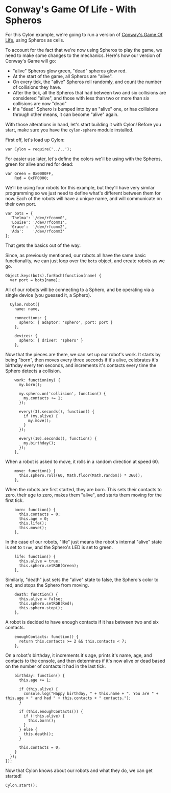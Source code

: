 # Conway's Game Of Life - With Spheros

For this Cylon example, we're going to run a version of [Conway's Game Of
Life][gol], using Spheros as cells.

[gol]: https://en.wikipedia.org/wiki/Conway's_Game_of_Life

To account for the fact that we're now using Spheros to play the game, we need
to make some changes to the mechanics. Here's how our version of Conway's Game
will go:

- "alive" Spheros glow green, "dead" spheros glow red.
- At the start of the game, all Spheros are "alive".
- On every tick, the "alive" Spheros roll randomly, and count the number of
  collisions they have.
- After the tick, all the Spheros that had between two and six collisions are
  considered "alive", and those with less than two or more than six collisions
  are now "dead"
- If a "dead" Sphero is bumped into by an "alive" one, or has collisions through
  other means, it can become "alive" again.

With those alterations in hand, let's start building it with Cylon! Before you
start, make sure you have the `cylon-sphero` module installed.

First off, let's load up Cylon:

    var Cylon = require('../..');

For easier use later, let's define the colors we'll be using with the Spheros,
green for alive and red for dead:

    var Green = 0x0000FF,
        Red = 0xFF0000;

We'll be using four robots for this example, but they'll have very similar
programming so we just need to define what's different between them for now.
Each of the robots will have a unique name, and will communicate on their own
port.

    var bots = {
      'Thelma': '/dev/rfcomm0',
      'Louise': '/dev/rfcomm1',
      'Grace':  '/dev/rfcomm2',
      'Ada':    '/dev/rfcomm3'
    };

That gets the basics out of the way.

Since, as previously mentioned, our robots all have the same basic
functionality, we can just loop over the `bots` object, and create robots as we
go.

    Object.keys(bots).forEach(function(name) {
      var port = bots[name];

All of our robots will be connecting to a Sphero, and be operating via a single
device (you guessed it, a Sphero).

      Cylon.robot({
        name: name,

        connections: {
          sphero: { adaptor: 'sphero', port: port }
        },

        devices: {
          sphero: { driver: 'sphero' }
        },

Now that the pieces are there, we can set up our robot's work. It starts by
being "born", then moves every three seconds if it's alive, celebrates it's
birthday every ten seconds, and increments it's contacts every time the Sphero
detects a collision.

        work: function(my) {
          my.born();

          my.sphero.on('collision', function() {
            my.contacts += 1;
          });

          every((3).seconds(), function() {
            if (my.alive) {
              my.move();
            }
          });

          every((10).seconds(), function() {
            my.birthday();
          });
        },

When a robot is asked to move, it rolls in a random direction at speed 60.

        move: function() {
          this.sphero.roll(60, Math.floor(Math.random() * 360));
        },

When the robots are first started, they are born. This sets their contacts to
zero, their age to zero, makes them "alive", and starts them moving for the
first tick.

        born: function() {
          this.contacts = 0;
          this.age = 0;
          this.life();
          this.move();
        },

In the case of our robots, "life" just means the robot's internal "alive" state
is set to `true`, and the Sphero's LED is set to green.

        life: function() {
          this.alive = true;
          this.sphero.setRGB(Green);
        },

Similarly, "death" just sets the "alive" state to false, the Sphero's color to
red, and stops the Sphero from moving.

        death: function() {
          this.alive = false;
          this.sphero.setRGB(Red);
          this.sphero.stop();
        },

A robot is decided to have enough contacts if it has between two and six
contacts.

        enoughContacts: function() {
          return this.contacts >= 2 && this.contacts < 7;
        },

On a robot's birthday, it increments it's age, prints it's name, age, and
contacts to the console, and then determines if it's now alive or dead based on
the number of contacts it had in the last tick.

        birthday: function() {
          this.age += 1;

          if (this.alive) {
            console.log("Happy birthday, " + this.name + ". You are " + this.age + " and had " + this.contacts + " contacts.");
          }

          if (this.enoughContacts()) {
            if (!this.alive) {
              this.born();
            }
          } else {
            this.death();
          }

          this.contacts = 0;
        }
      });
    });

Now that Cylon knows about our robots and what they do, we can get started!

    Cylon.start();
